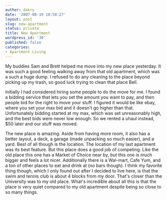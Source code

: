 ```yaml
---
author: dakry
date: '2007-08-19 10:58:27'
layout: post
slug: new-apartment
status: private
title: New Apartment
wordpress_id: '30'
published: false
categories:
- Apartment Living
---
```


My buddies Sam and Brett helped me move into my new place yesterday. It
was such a good feeling walking away from that old apartment, which was a such
a huge dump. I refused to do any cleaning to the place beyond picking up my
trash, so good luck trying to clean that place Bell.

Initially I had considered hiring some people to do the move for me. I found a
bidding service that lets you set the amount you want to pay, and then people
bid for the right to move your stuff. I figured it would be like ebay, where
you set your max bid and it doesn't go higher than that. Unfortunately bidding
started at my max, which was set unreasonably high, and the best bids were
never low enough. So we rented a uhaul instead, $50 later and our stuff was
moved.

The new place is amazing. Aside from having more room, it also has a better
layout, a deck, a garage (made unpacking so much easier), and a yard. Best of
all though is the location. The location of my last apartment was its best
feature. But this place does a good job of competing. Like the old place this
one has a Market of Choice near by, but this one is much bigger and feels a
lot nicer. Additionally there is a Wal-mart, Cafe Yum, and a ton of other
places to eat and drink at (no bars though). I think my favorite thing though,
which I only found out after I decided to live here, is that the swim and
tennis club is about 4 blocks from my door. That's closer than the University
was to my old place. What's incredible about all this is that the place is
very quiet compared to my old apartment despite being so close to so many
things.

